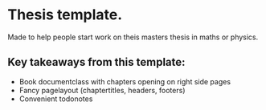 # Thesis template. 

Made to help people start work on theis masters thesis in maths or physics.

## Key takeaways from this template:

* Book documentclass with chapters opening on right side pages
* Fancy pagelayout (chaptertitles, headers, footers)
* Convenient todonotes


